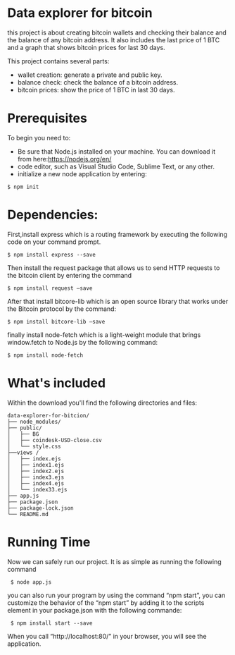 # Data explorer for bitcoin 

this project is about creating bitcoin wallets and checking their balance and the balance of any bitcoin address. It also includes the last price of 1 BTC and a graph that shows bitcoin prices for last 30 days.

This project contains several parts:

 * wallet creation: generate a private and public key.
 * balance check: check the balance of a bitcoin address.
 * bitcoin prices: show the price of 1 BTC in last 30 days.

# Prerequisites
To begin you need to:

- Be sure that Node.js installed on your machine. You can download it from here:https://nodejs.org/en/
- code editor, such as Visual Studio Code, Sublime Text, or any other.
- initialize a new node application by entering:
 ```text
 $ npm init 
 ```
# Dependencies:
First,install express which is a routing framework by executing the following code on your command prompt.
  ```text
 $ npm install express --save
 ```
Then install the request package that allows us to send HTTP requests to the bitcoin client by entering the command

 ```text
 $ npm install request –save
 ```
After that install bitcore-lib which is an open source library that works under the Bitcoin protocol by the command:
 ```text
 $ npm install bitcore-lib –save
 ``` 
finally install node-fetch which is a light-weight module that brings window.fetch to Node.js by the following command:
 ```text
 $ npm install node-fetch
 ```
# What's included
Within the download you'll find the following directories and files: 
```text
data-explorer-for-bitcion/
├── node_modules/
├── public/  
│   ├── BG
│   ├── coindesk-USD-close.csv
│   └── style.css
├──views /
│   ├── index.ejs
│   ├── index1.ejs
│   ├── index2.ejs
│   ├── index3.ejs
│   ├── index4.ejs
│   └── index33.ejs
├── app.js
├── package.json
├── package-lock.json
└── README.md
```
# Running Time
Now we can safely run our project. It is as simple as running the following command
```text
 $ node app.js
```
you can also run your program by using the command “npm start”, you can customize the behavior of the “npm start” by adding it to the scripts element in your package.json with the following commande:
```text
 $ npm install start --save
```
When you call “http://localhost:80/” in your browser, you will see the application.

